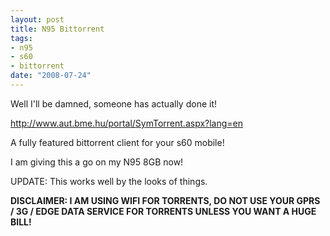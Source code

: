 ```yaml
--- 
layout: post
title: N95 Bittorrent
tags: 
- n95
- s60
- bittorrent
date: "2008-07-24"
---
```

Well I'll be damned, someone has actually done it!

<a href="http://www.aut.bme.hu/portal/SymTorrent.aspx?lang=en">http://www.aut.bme.hu/portal/SymTorrent.aspx?lang=en</a>

A fully featured bittorrent client for your s60 mobile!

I am giving this a go on my N95 8GB now!

UPDATE: This works well by the looks of things.

<strong>DISCLAIMER: I AM USING WIFI FOR TORRENTS, DO NOT USE YOUR GPRS / 3G / EDGE DATA SERVICE FOR TORRENTS UNLESS YOU WANT A HUGE BILL!</strong>
